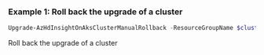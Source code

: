 ### Example 1: Roll back the upgrade of a cluster
```powershell
Upgrade-AzHdInsightOnAksClusterManualRollback -ResourceGroupName $clusterResourceGroupName -ClusterName $clusterName -ClusterPoolName $clusterpoolName -UpgradeHistory /subscriptions/00000000-0000-0000-0000-000000000000/resourceGroups/weidong-devrp/providers/Microsoft.HDInsight/clusterpools/weidongbugbash57/clusters/cluster202458152055/upgradeHistories/05_11_2024_06_41_26_AM-AKSPatchUpgrade
```

Roll back the upgrade of a cluster

